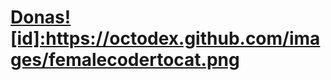 <h1><a href="mailto:luis.toscano@hcl.com;Luis.Hernandez@hcl.com;Amanda.Becerra@hcl.com;franciscoivan.r@hcl.com;rodrigo.m@hcl.com;beatriz.c@hcl.com;Vanessa.Jaramillo@hcl.com;luis.arenasgonzalez@hcl.com;jesus.ruiz@hcl.com;Luis.Toscano@hcl.com;Claudio.Coronado@hcl.com;Ivan.Cordova@hcl.com?subject=Invito%20Donas&body=Hola,%20Quiero%20regalarles%20donas.">Donas![id]:https://octodex.github.com/images/femalecodertocat.png</a></h1>
